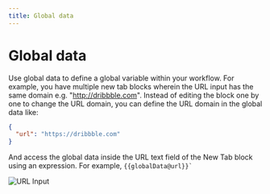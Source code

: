 ```yaml
---
title: Global data
---
```


# Global data

Use global data to define a global variable within your workflow.
For example, you have multiple new tab blocks wherein the URL input has the same domain e.g. "http://dribbble.com". Instead of editing the block one by one to change the URL domain, you can define the URL domain in the global data like:

```json
{
  "url": "https://dribbble.com"
}
```
And access the global data inside the URL text field of the New Tab block using an expression. For example, <code v-pre>{{globalData@url}}`</code>

![URL Input](https://res.cloudinary.com/chat-story/image/upload/v1642160825/automa/chrome_d3PsYXgOKK_weyqwy.png)
